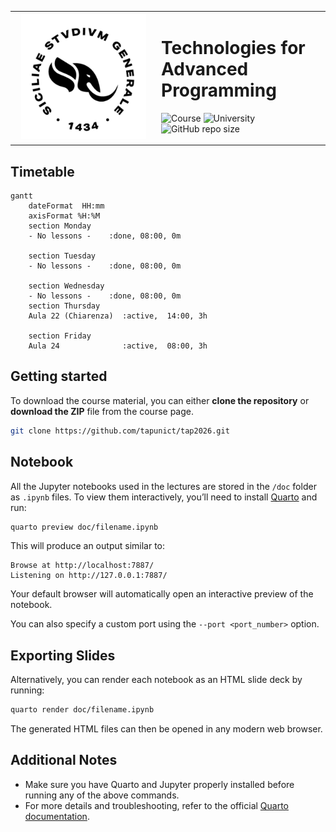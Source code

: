 <table>
  <tr>
    <td width="220" align="center">
      <picture>
        <source media="(prefers-color-scheme: dark)" srcset="assets/logo-dark.png">
        <source media="(prefers-color-scheme: light)" srcset="assets/logo-light.png">
        <img alt="unict logo" src="assets/logo-light.png" width="200">
      </picture>
    </td>
    <td>
      <h1>Technologies for Advanced Programming</h1>

![Course](https://img.shields.io/badge/Course-TAP%202025%2F26-green)
![University](https://img.shields.io/badge/University-UNICT-orange)
![GitHub repo size](https://img.shields.io/github/repo-size/tapunict/tap2026)
    </td>
  </tr>
</table>


## Timetable
```mermaid
gantt
    dateFormat  HH:mm
    axisFormat %H:%M
    section Monday
    - No lessons -    :done, 08:00, 0m

    section Tuesday
    - No lessons -    :done, 08:00, 0m

    section Wednesday
    - No lessons -    :done, 08:00, 0m
    section Thursday
    Aula 22 (Chiarenza)  :active,  14:00, 3h

    section Friday
    Aula 24              :active,  08:00, 3h
```

## Getting started
To download the course material, you can either **clone the repository** or **download the ZIP** file from the course page.
```bash
git clone https://github.com/tapunict/tap2026.git
```

## Notebook
All the Jupyter notebooks used in the lectures are stored in the `/doc` folder as `.ipynb` files.
To view them interactively, you’ll need to install [Quarto](https://quarto.org/docs/get-started/) and run:

```bash
quarto preview doc/filename.ipynb
```
This will produce an output similar to:
```text
Browse at http://localhost:7887/
Listening on http://127.0.0.1:7887/
```
Your default browser will automatically open an interactive preview of the notebook.

You can also specify a custom port using the `--port <port_number>` option.

## Exporting Slides
Alternatively, you can render each notebook as an HTML slide deck by running:
```bash
quarto render doc/filename.ipynb
```
The generated HTML files can then be opened in any modern web browser.

## Additional Notes
- Make sure you have Quarto and Jupyter properly installed before running any of the above commands.
- For more details and troubleshooting, refer to the official [Quarto documentation](https://quarto.org/docs/get-started/).
